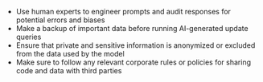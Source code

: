 - Use human experts to engineer prompts and audit responses for potential errors and biases
- Make a backup of important data before running AI-generated update queries
- Ensure that private and sensitive information is anonymized or excluded from the data used by the model
- Make sure to follow any relevant corporate rules or policies for sharing code and data with third parties
